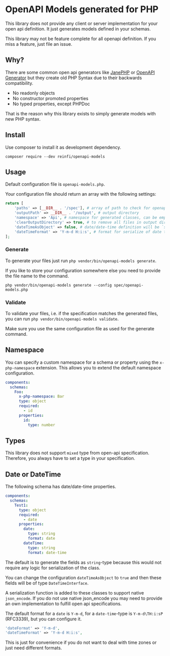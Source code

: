 # OpenAPI Models generated for PHP

This library does not provide any client or server implementation 
for your open api definition. It just generates models defined in your
schemas. 

This library may not be feature complete for all openapi definition. If you miss a feature, just file an issue.

## Why?
There are some common open api generators like [JanePHP](https://github.com/janephp/janephp) or [OpenAPI Generator](https://openapi-generator.tech) but they
create old PHP Syntax due to their backwards compatibility. 

- No readonly objects
- No constructor promoted properties
- No typed properties, except PHPDoc

That is the reason why this library exists to simply generate models
with new PHP syntax.

## Install

Use composer to install it as development dependency. 

`composer require --dev reinfi/openapi-models`

## Usage

Default configuration file is `openapi-models.php`. 

Your configuration file should return an array with the following settings:

```php
return [
    'paths' => [__DIR__ . '/spec'], # array of path to check for openapi files
    'outputPath' => __DIR__ . '/output', # output directory
    'namespace' => 'Api', # namespace for generated classes, can be empty
    'clearOutputDirectory' => true, # to remove all files in output directory, default is false
    'dateTimeAsObject' => false, # date/date-time definition will be `string` otherwise `DateTimeInterface`.
    'dateTimeFormat' => 'Y-m-d H:i:s', # format for serialize of date time fields
];
```

### Generate

To generate your files just run `php vendor/bin/openapi-models generate`.

If you like to store your configuration somewhere else you need to provide the file name to the command.

`php vendor/bin/openapi-models generate --config spec/openapi-models.php`

### Validate

To validate your files, i.e. if the specification matches the generated files, you can run `php vendor/bin/openapi-models validate`.

Make sure you use the same configuration file as used for the generate command. 

## Namespace

You can specify a custom namespace for a schema or property using the `x-php-namespace` extension.
This allows you to extend the default namespace configuration.

```yml
components:
  schemas:
    Foo:
      x-php-namespace: Bar
      type: object
      required:
        - id
      properties:
        id:
          type: number
```

## Types

This library does not support `mixed` type from open-api specification. 
Therefore, you always have to set a type in your specification.

## Date or DateTime

The following schema has date/date-time properties.

```yml
components:
  schemas:
    Test1:
      type: object
      required:
        - date
      properties:
        date:
          type: string
          format: date
        dateTime:
          type: string
          format: date-time
```

The default is to generate the fields as `string`-type because this would not require
any logic for serialization of the class. 

You can change the configuration `dateTimeAsObject` to `true` and then these fields will be of type `DateTimeInterface`. 

A serialization function is added to these classes to support native `json_encode`. If you do not use native json_encode you 
may need to provide an own implementation to fulfill open api specifications. 

The default format for a `date` is `Y-m-d`, for a `date-time`-type is `Y-m-d\TH:i:sP` (RFC3339), but you can configure it.

```php
'dateFormat' => 'Y-m-d',
'dateTimeFormat' => 'Y-m-d H:i:s',
```

This is just for convenience if you do not want to deal with time zones or just need different formats. 
